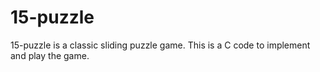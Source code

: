 # 15-puzzle

15-puzzle is a classic sliding puzzle game.
This is a C code to implement and play the game.
